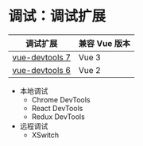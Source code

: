 # 调试：调试扩展

调试扩展 | 兼容 Vue 版本
---|---
[vue-devtools 7](https://devtools.vuejs.org/) | Vue 3
[vue-devtools 6](https://devtools-v6.vuejs.org/) | Vue 2

- 本地调试
  - Chrome DevTools
  - React DevTools
  - Redux DevTools
- 远程调试
  - XSwitch
